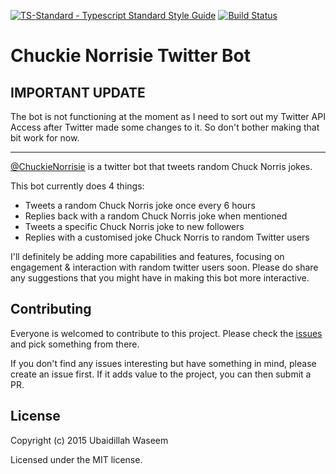 [![TS-Standard - Typescript Standard Style Guide](https://badgen.net/badge/code%20style/ts-standard/blue?icon=typescript)](https://github.com/toddbluhm/ts-standard)
[![Build Status](https://travis-ci.org/uwaseem/ChuckieNorrisieTwitterBot.svg?branch=master)](https://travis-ci.org/uwaseem/ChuckieNorrisieTwitterBot)

# Chuckie Norrisie Twitter Bot
## **IMPORTANT UPDATE**
The bot is not functioning at the moment as I need to sort out my Twitter API Access after Twitter made some changes to it. So don't bother making that bit work for now.

---

[@ChuckieNorrisie](https://twitter.com/ChuckieNorrisie) is a twitter bot that tweets random Chuck Norris jokes.

This bot currently does 4 things:
* Tweets a random Chuck Norris joke once every 6 hours
* Replies back with a random Chuck Norris joke when mentioned
* Tweets a specific Chuck Norris joke to new followers
* Replies with a customised joke Chuck Norris to random Twitter users

I'll definitely be adding more capabilities and features, focusing on engagement & interaction with random twitter users soon. Please do share any suggestions that you might have in making this bot more interactive.

## Contributing
Everyone is welcomed to contribute to this project. Please check the [issues](https://github.com/uwaseem/ChuckieNorrisieTwitterBot/issues) and pick something from there.

If you don't find any issues interesting but have something in mind, please create an issue first. If it adds value to the project, you can then submit a PR.

## License
Copyright (c) 2015 Ubaidillah Waseem

Licensed under the MIT license.
